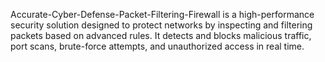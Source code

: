 Accurate-Cyber-Defense-Packet-Filtering-Firewall is a high-performance security solution designed to protect networks by inspecting and filtering packets based on advanced rules. 
It detects and blocks malicious traffic, port scans, brute-force attempts, and unauthorized access in real time.
